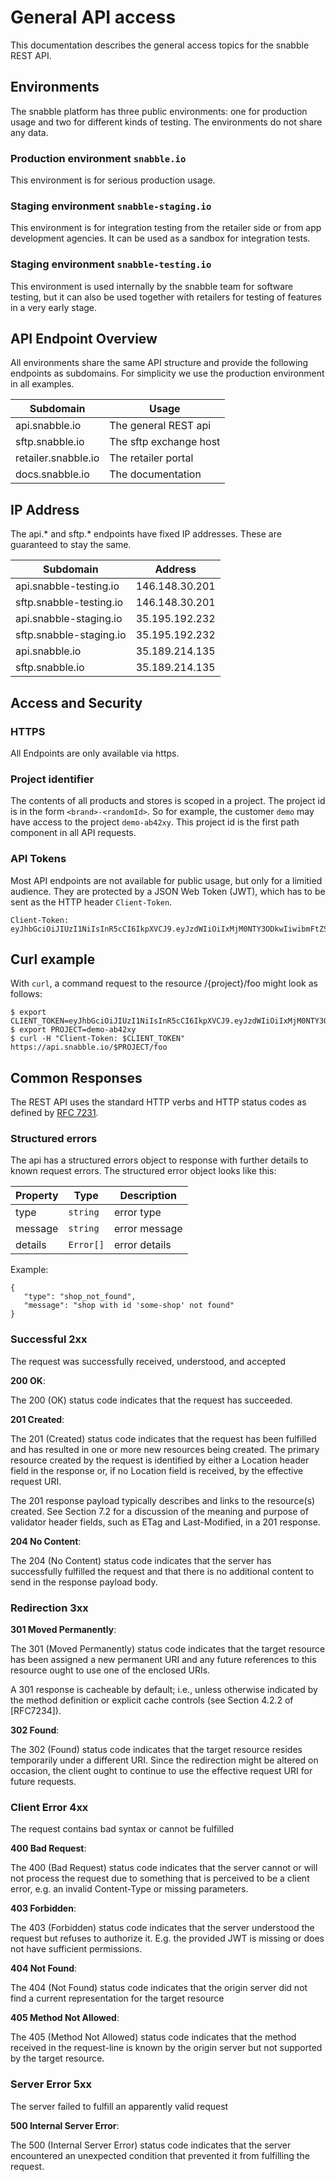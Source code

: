 # General API access

This documentation describes the general access topics for the snabble REST API.

## Environments

The snabble platform has three public environments: one for production usage and
two for different kinds of testing. The environments do not share any data.

### Production environment `snabble.io`

This environment is for serious production usage.

### Staging environment `snabble-staging.io`

This environment is for integration testing from the retailer side or from app development agencies.
It can be used as a sandbox for integration tests.

### Staging environment `snabble-testing.io`

This environment is used internally by the snabble team for software testing, but it can also be used together
with retailers for testing of features in a very early stage.

## API Endpoint Overview

All environments share the same API structure and provide the following endpoints as subdomains. For simplicity we use the production environment in all examples.

| Subdomain                      | Usage                                       |
|--------------------------------|---------------------------------------------|
| api.snabble.io                 | The general REST api                        |
| sftp.snabble.io                | The sftp exchange host                      |
| retailer.snabble.io            | The retailer portal                         |
| docs.snabble.io                | The documentation                           |

## IP Address

The api.* and sftp.* endpoints have fixed IP addresses. These are guaranteed to stay the same.

| Subdomain               | Address        |
|-------------------------|----------------|
| api.snabble-testing.io  | 146.148.30.201 |
| sftp.snabble-testing.io | 146.148.30.201 |
| api.snabble-staging.io  | 35.195.192.232 |
| sftp.snabble-staging.io | 35.195.192.232 |
| api.snabble.io          | 35.189.214.135 |
| sftp.snabble.io         | 35.189.214.135 |

## Access and Security

### HTTPS

All Endpoints are only available via https.

### Project identifier

The contents of all products and stores is scoped in a project. The project id is in the form `<brand>-<randomId>`. So for example, the customer `demo` may have access to the project `demo-ab42xy`. This project id is the first path component in all API requests.

### API Tokens

Most API endpoints are not available for public usage, but only for a limitied audience.
They are protected by a JSON Web Token (JWT), which has to be sent as the HTTP header `Client-Token`.

```
Client-Token: eyJhbGciOiJIUzI1NiIsInR5cCI6IkpXVCJ9.eyJzdWIiOiIxMjM0NTY3ODkwIiwibmFtZSI6IkpvaG4gRG9lIiwiYWRtaW4iOnRydWV9.TJVA95OrM7E2cBab30RMHrHDcEfxjoYZgeFONFh7HgQ
```

## Curl example
With `curl`, a command request to the resource /{project}/foo might look as follows:

```
$ export CLIENT_TOKEN=eyJhbGciOiJIUzI1NiIsInR5cCI6IkpXVCJ9.eyJzdWIiOiIxMjM0NTY3ODkwIiwibmFtZSI6IkpvaG4gRG9lIiwiYWRtaW4iOnRydWV9.TJVA95OrM7E2cBab30RMHrHDcEfxjoYZgeFONFh7HgQ
$ export PROJECT=demo-ab42xy
$ curl -H "Client-Token: $CLIENT_TOKEN" https://api.snabble.io/$PROJECT/foo
```

## Common Responses

The REST API uses the standard HTTP verbs and HTTP status codes as defined by [RFC 7231](https://tools.ietf.org/html/rfc7231#section-6).

### Structured errors

The api has a structured errors object to response with further details to known request errors. The structured error object looks like this:

| Property  | Type       | Description                              |
|-----------|------------|------------------------------------------|
| type      | `string`   | error type                               |
| message   | `string`   | error message                            |
| details   | `Error[]`  | error details                            |

Example:
```
{
   "type": "shop_not_found",
   "message": "shop with id 'some-shop' not found"
}
```

### Successful 2xx
The request was successfully received, understood, and accepted

**200 OK**:

   The 200 (OK) status code indicates that the request has succeeded.

**201 Created**:

   The 201 (Created) status code indicates that the request has been
   fulfilled and has resulted in one or more new resources being
   created.  The primary resource created by the request is identified
   by either a Location header field in the response or, if no Location
   field is received, by the effective request URI.

   The 201 response payload typically describes and links to the
   resource(s) created.  See Section 7.2 for a discussion of the meaning
   and purpose of validator header fields, such as ETag and
   Last-Modified, in a 201 response.

**204 No Content**:

   The 204 (No Content) status code indicates that the server has
   successfully fulfilled the request and that there is no additional
   content to send in the response payload body.

### Redirection 3xx

**301 Moved Permanently**:

   The 301 (Moved Permanently) status code indicates that the target
   resource has been assigned a new permanent URI and any future
   references to this resource ought to use one of the enclosed URIs.

   A 301 response is cacheable by default; i.e., unless otherwise
   indicated by the method definition or explicit cache controls (see
   Section 4.2.2 of [RFC7234]).

**302 Found**:

   The 302 (Found) status code indicates that the target resource
   resides temporarily under a different URI.  Since the redirection
   might be altered on occasion, the client ought to continue to use the
   effective request URI for future requests.

### Client Error 4xx

The request contains bad syntax or cannot be fulfilled

**400 Bad Request**:

   The 400 (Bad Request) status code indicates that the server cannot or
   will not process the request due to something that is perceived to be
   a client error, e.g. an invalid Content-Type or missing parameters.

**403 Forbidden**:

   The 403 (Forbidden) status code indicates that the server understood
   the request but refuses to authorize it. E.g. the provided JWT
   is missing or does not have sufficient permissions.

**404 Not Found**:

   The 404 (Not Found) status code indicates that the origin server
   did not find a current representation for the target resource

**405 Method Not Allowed**:

   The 405 (Method Not Allowed) status code indicates that the method
   received in the request-line is known by the origin server but not
   supported by the target resource.


### Server Error 5xx

The server failed to fulfill an apparently valid request

**500 Internal Server Error**:

   The 500 (Internal Server Error) status code indicates that the server
   encountered an unexpected condition that prevented it from fulfilling
   the request.
